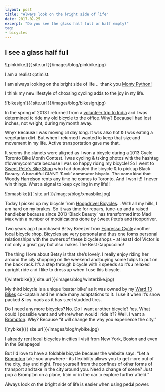 ```yaml
---
layout: post
title: "Always look on the bright side of life"
date: 2017-02-25    
excerpt: "Do you see the glass half full or half empty?"
tag:
- bicycles
---
```


## I see a glass half full

![pinkbike]({{ site.url }}/images/blog/pinkbike.jpg)

I am a realist optimist.

I am always looking on the bright side of life … thank you [Monty Python!](https://youtu.be/jHPOzQzk9Qo)

I think my new lifestyle of choosing cycling adds to the joy in my life.

![bikesign]({{ site.url }}/images/blog/bikesign.jpg)

In the spring of 2013 I returned from a [volunteer trip to India](http://www.travelpod.com/travel-blog/jsquaredink/1/tpod.html) and I was determined to ride my old bicycle to the office. Why? Because I had lost inches, not weight, during my month away.

Why? Because I was moving all day long. It was also hot & I was eating a vegetarian diet. But when I returned I wanted to keep that size and movement in my life. Active transportation gave me that.

It seems the planets were aligned as I won a bicycle during a 2013 Cycle Toronto Bike Month Contest.  I was cycling & taking photos with the hashtag #lovemycommute because I was so happy riding my bicycle! So I went to [Sweet Pete’s Bike Shop](http://www.sweetpetes.com/) who had donated the bicycle & to pick up Black Beauty. A beautiful GIANT ‘Seek’ commuter bicycle. The same kind that Woody Harrelson rents any time he comes to Toronto. And  I won it!! I never win things. What a signal to keep cycling in my life!!

![xmasbike]({{ site.url }}/images/blog/xmasbike.jpg)

Today I picked up my bicycle from [Hoopdriver Bicycles](http://www.hoopdriver.ca/).  . With all my hills, I am hard on my brakes. So it was time for repairs, tune-up and a raised handlebar  because since 2013 ‘Black Beauty’ has transformed into Mad Max with a number of modifications done by Sweet Pete’s and Hoopdriver.

Two years ago I purchased Betsy Breezer from [Espresso Cycle](http://espressocycles.ca/) another local bicycle shop. Bicycles are very personal and thus one forms personal relationships with the owners of these bicycle shops – at least I do!  Victor is not only a great guy but also makes The Best Cappuccino!

The thing I love about Betsy is that she’s lovely. I really enjoy riding her around the city shopping on the weekend and buying some tulips to put on the back rack. It’s a step through bicycle with 8 speeds so it’s a relaxed upright ride and I like to dress up when I use this bicycle.

![winterbike]({{ site.url }}/images/blog/winterbike.jpg)

My third bicycle is a unique ‘beater bike’ as it was owned by my [Ward 13 Bikes](https://www.cycleto.ca/ward/13) co-captain and he made many adaptations to it. I use it when it’s snow packed & icy roads as it has steel studded tires.

Do I need any more bicycles?
No.
Do I want another bicycle?
Yes.
What could I possible want and where/when would I ride it??
Well.
I want a [Brompton](http://www.brompton.com/).
Why?
Because “it will change the way you experience the city.”

![nybike]({{ site.url }}/images/blog/nybike.jpg)

I already rent local bicycles in cities I visit from New York, Boston and even in the Galapagos!

But I'd love to have a foldable bicycle becaues the website says: “Let a [Brompton](http://www.brompton.com/) take you anywhere - its flexibility allows you to get more out of the city, day and night. Free yourself from the confines of other forms of transport and take in the city around you. Need a change of scene? Just pop a Brompton on a plane, train or in the car to explore further afield.”

Always look on the bright side of life is easier when using pedal power.
